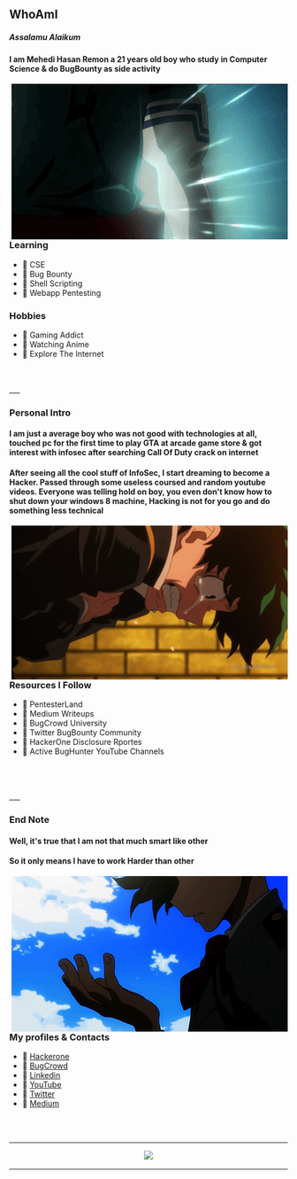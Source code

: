 ## WhoAmI

##### Assalamu Alaikum
#### I am **Mehedi Hasan Remon** a 21 years old boy who study in **Computer Science** & do **BugBounty** as side activity

<img hight="400" width="500" alt="GIF" align="right" src="https://github.com/remonsec/remonsec/blob/main/assets/deku.gif">


### Learning
- 🔰 CSE
- 🔰 Bug Bounty
- 🔰 Shell Scripting
- 🔰 Webapp Pentesting

### Hobbies
- 🔰 Gaming Addict
- 🔰 Watching Anime
- 🔰 Explore The Internet

</br>
</br>
___

### Personal Intro
#### I am just a average boy who was not good with technologies at all, touched pc for the first time to play GTA at arcade game store & got interest with infosec after searching Call Of Duty crack on internet

#### After seeing all the cool stuff of InfoSec, I start dreaming to become a Hacker. Passed through some useless coursed and random youtube videos. Everyone was telling hold on boy, you even don't know how to shut down your windows 8 machine, Hacking is not for you go and do something less technical

<img hight="400" width="500" alt="GIF" align="right" src="https://github.com/remonsec/remonsec/blob/main/assets/deku_cry.gif">

</br>
</br>

### Resources I Follow
- 🔰 PentesterLand
- 🔰 Medium Writeups
- 🔰 BugCrowd University
- 🔰 Twitter BugBounty Community
- 🔰 HackerOne Disclosure Rportes
- 🔰 Active BugHunter YouTube Channels

</br>
</br>
</br>
___

### End Note
#### Well, it's true that I am not that much smart like other
#### So it only means I have to work Harder than other

<img hight="400" width="500" alt="GIF" align="right" src="https://github.com/remonsec/remonsec/blob/main/assets/deku_ready.gif">

</br>
</br>

### My profiles & Contacts
- 🔰 [Hackerone](https://hackerone.com/remonsec)
- 🔰 [BugCrowd](https://bugcrowd.com/remonsec)
- 🔰 [Linkedin](https://www.linkedin.com/in/remonsec/)
- 🔰 [YouTube](https://youtube.com/remonsec)
- 🔰 [Twitter](https://twitter.com/remonsec)
- 🔰 [Medium](https://medium.com/@remonsec)

</br>
</br>

*************

<p align="center">
<a href="https://github.com/anuraghazra/github-readme-stats"> 
<img src="https://github-readme-stats.vercel.app/api?username=remonsec&&show_icons=true&theme=radical"/>
</a>
</p>

*************